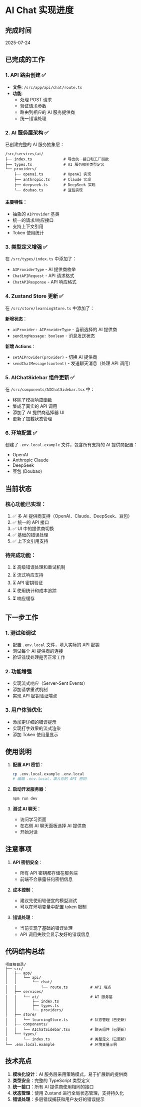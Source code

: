 # AI Chat 实现进度

## 完成时间
2025-07-24

## 已完成的工作

### 1. API 路由创建 ✅
- **文件**: `/src/app/api/chat/route.ts`
- **功能**: 
  - 处理 POST 请求
  - 验证请求参数
  - 路由到相应的 AI 服务提供商
  - 统一错误处理

### 2. AI 服务层架构 ✅
已创建完整的 AI 服务抽象层：

```
/src/services/ai/
├── index.ts              # 导出统一接口和工厂函数
├── types.ts              # AI 服务相关类型定义
└── providers/
    ├── openai.ts         # OpenAI 实现
    ├── anthropic.ts      # Claude 实现
    ├── deepseek.ts       # DeepSeek 实现
    └── doubao.ts         # 豆包实现
```

#### 主要特性：
- 抽象的 `AIProvider` 基类
- 统一的请求/响应接口
- 支持上下文引用
- Token 使用统计

### 3. 类型定义增强 ✅
在 `/src/types/index.ts` 中添加了：
- `AIProviderType` - AI 提供商枚举
- `ChatAPIRequest` - API 请求格式
- `ChatAPIResponse` - API 响应格式

### 4. Zustand Store 更新 ✅
在 `/src/store/learningStore.ts` 中添加了：

**新增状态**：
- `aiProvider: AIProviderType` - 当前选择的 AI 提供商
- `sendingMessage: boolean` - 消息发送状态

**新增 Actions**：
- `setAIProvider(provider)` - 切换 AI 提供商
- `sendChatMessage(content)` - 发送聊天消息（处理 API 调用）

### 5. AIChatSidebar 组件更新 ✅
在 `/src/components/AIChatSidebar.tsx` 中：
- 移除了模拟响应函数
- 集成了真实的 API 调用
- 添加了 AI 提供商选择器 UI
- 更新了加载状态管理

### 6. 环境配置 ✅
创建了 `.env.local.example` 文件，包含所有支持的 AI 提供商配置：
- OpenAI
- Anthropic Claude
- DeepSeek
- 豆包 (Doubao)

## 当前状态

### 核心功能已实现：
1. ✅ 多 AI 提供商支持（OpenAI、Claude、DeepSeek、豆包）
2. ✅ 统一的 API 接口
3. ✅ UI 中的提供商切换
4. ✅ 基础的错误处理
5. ✅ 上下文引用支持

### 待完成功能：
1. ⏳ 高级错误处理和重试机制
2. ⏳ 流式响应支持
3. ⏳ API 密钥验证
4. ⏳ 使用统计和成本追踪
5. ⏳ 响应缓存

## 下一步工作

### 1. 测试和调试
- 配置 `.env.local` 文件，填入实际的 API 密钥
- 测试每个 AI 提供商的连接
- 验证错误处理是否正常工作

### 2. 功能增强
- 实现流式响应（Server-Sent Events）
- 添加请求重试机制
- 实现 API 密钥验证端点

### 3. 用户体验优化
- 添加更详细的错误提示
- 实现打字效果的流式渲染
- 添加 Token 使用量显示

## 使用说明

1. **配置 API 密钥**：
   ```bash
   cp .env.local.example .env.local
   # 编辑 .env.local，填入你的 API 密钥
   ```

2. **启动开发服务器**：
   ```bash
   npm run dev
   ```

3. **测试 AI 聊天**：
   - 访问学习页面
   - 在右侧 AI 聊天面板选择 AI 提供商
   - 开始对话

## 注意事项

1. **API 密钥安全**：
   - 所有 API 密钥都存储在服务端
   - 前端不会暴露任何密钥信息

2. **成本控制**：
   - 建议先使用较便宜的模型测试
   - 可以在环境变量中配置 token 限制

3. **错误处理**：
   - 当前实现了基础的错误处理
   - API 调用失败会显示友好的错误信息

## 代码结构总结

```
项目根目录/
├── src/
│   ├── app/
│   │   └── api/
│   │       └── chat/
│   │           └── route.ts          # API 端点
│   ├── services/
│   │   └── ai/                       # AI 服务层
│   │       ├── index.ts
│   │       ├── types.ts
│   │       └── providers/
│   ├── store/
│   │   └── learningStore.ts          # 状态管理（已更新）
│   ├── components/
│   │   └── AIChatSidebar.tsx         # 聊天组件（已更新）
│   └── types/
│       └── index.ts                  # 类型定义（已更新）
└── .env.local.example                # 环境变量示例
```

## 技术亮点

1. **模块化设计**：AI 服务层采用策略模式，易于扩展新的提供商
2. **类型安全**：完整的 TypeScript 类型定义
3. **统一接口**：所有 AI 提供商使用相同的接口
4. **状态管理**：使用 Zustand 进行全局状态管理，支持持久化
5. **错误处理**：多层错误捕获和用户友好的错误提示